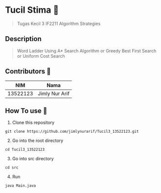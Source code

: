 # Tucil Stima 🌱
>Tugas Kecil 3 IF2211 Algorithm Strategies

## Description
>Word Ladder
>Using A* Search Algorithm or Greedy Best First Search or Uniform Cost Search

## Contributors 🐄
| NIM | Nama |
| :---: | :---: |
| 13522123 | Jimly Nur Arif |

## How To use 🏨
1. Clone this repository
```
git clone https://github.com/jimlynurarif/Tucil3_13522123.git
```
2. Go into the root directory
```
cd Tucil3_13522123
```
3. Go into src directory
```
cd src
```
4. Run 
```
java Main.java
```


